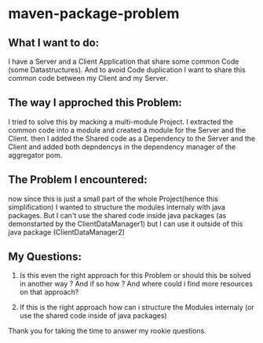 # maven-package-problem

## What I want to do:
I have a Server and a Client Application that share some common Code (some Datastructures).
And to avoid Code duplication I want to share this common code between my Client and my Server.

## The way I approched this Problem:
I tried to solve this by macking a multi-module Project.
I extracted the common code into a module and created a module for the Server and the Client.
then I added the Shared code as a Dependency to the Server and the Client and added both depndencys in the dependency manager of the aggregator pom.

## The Problem I encountered:
now since this is just a small part of the whole Project(hence this simplification) I wanted to structure the modules internaly with java packages.
But I can't use the shared code inside java packages (as demonstarted by the ClientDataManager1) but I can use it outside of this java package (ClientDataManager2)

## My Questions:
1. Is this even the right approach for this Problem or should this be solved in another way ? And if so how ? And where could i find more resources on that approach?

2. If this is the right approach how can i structure the Modules internaly (or use the shared code inside of java packages)

Thank you for taking the time to answer my rookie questions.

